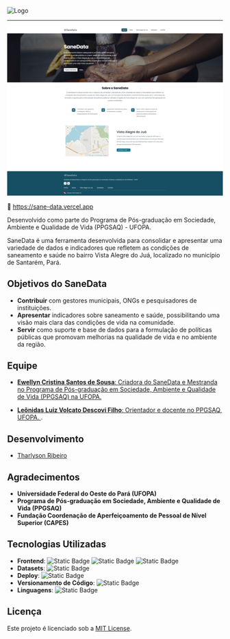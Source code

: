 
![Logo](https://sane-data.vercel.app/assets/logo-sane-data-w.svg)

---

<p align="center">
<img width="600" src="screen-home.png"/>
</p>

🔗 https://sane-data.vercel.app

Desenvolvido como parte do Programa de Pós-graduação em Sociedade, Ambiente e Qualidade de Vida (PPGSAQ) - UFOPA.

SaneData é uma ferramenta desenvolvida para consolidar e apresentar uma variedade de dados e indicadores que refletem as condições de saneamento e saúde no bairro Vista Alegre do Juá, localizado no município de Santarém, Pará.

## Objetivos do SaneData

- **Contribuir** com gestores municipais, ONGs e pesquisadores de instituições.
- **Apresentar** indicadores sobre saneamento e saúde, possibilitando uma visão mais clara das condições de vida na comunidade.
- **Servir** como suporte e base de dados para a formulação de políticas públicas que promovam melhorias na qualidade de vida e no ambiente da região.

## Equipe

- [**Ewellyn Cristina Santos de Sousa**: Criadora do SaneData e Mestranda no Programa de Pós-graduação em Sociedade, Ambiente e Qualidade de Vida (PPGSAQ) na UFOPA. ](http://lattes.cnpq.br/9282145308173973)

- [**Leônidas Luiz Volcato Descovi Filho**: Orientador e docente no PPGSAQ, UFOPA. ](http://lattes.cnpq.br/2480279163317614).

## Desenvolvimento

- [Tharlyson Ribeiro](https://www.linkedin.com/in/thjrribeiro/)

## Agradecimentos

- **Universidade Federal do Oeste do Pará (UFOPA)**  
- **Programa de Pós-graduação em Sociedade, Ambiente e Qualidade de Vida (PPGSAQ)**  
- **Fundação Coordenação de Aperfeiçoamento de Pessoal de Nível Superior (CAPES)**  

## Tecnologias Utilizadas

- **Frontend**: 
    ![Static Badge](https://img.shields.io/badge/react-000?style=for-the-badge&logo=react) ![Static Badge](https://img.shields.io/badge/vite-000?style=for-the-badge&logo=vite) ![Static Badge](https://img.shields.io/badge/tailwind-000?style=for-the-badge&logo=tailwindCSS)
- **Datasets**: ![Static Badge](https://img.shields.io/badge/json-000?style=for-the-badge&logo=json)
- **Deploy**: ![Static Badge](https://img.shields.io/badge/vercel-000?style=for-the-badge&logo=vercel)
- **Versionamento de Código**: ![Static Badge](https://img.shields.io/badge/git-000?style=for-the-badge&logo=git)
- **Linguagens**: ![Static Badge](https://img.shields.io/badge/javascript-000?style=for-the-badge&logo=javascript)


## Licença

Este projeto é licenciado sob a [MIT License](LICENSE).
